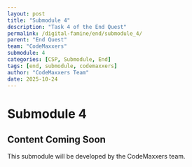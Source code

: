 ```yaml
---
layout: post
title: "Submodule 4"
description: "Task 4 of the End Quest"
permalink: /digital-famine/end/submodule_4/
parent: "End Quest"
team: "CodeMaxxers"
submodule: 4
categories: [CSP, Submodule, End]
tags: [end, submodule, codemaxxers]
author: "CodeMaxxers Team"
date: 2025-10-24
---
```


# Submodule 4

## Content Coming Soon
This submodule will be developed by the CodeMaxxers team.
